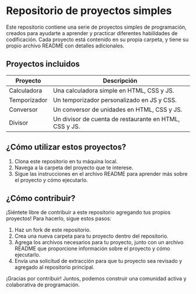 # Repositorio de proyectos simples

Este repositorio contiene una serie de proyectos simples de programación, creados para ayudarte a aprender y practicar diferentes habilidades de codificación. Cada proyecto está contenido en su propia carpeta, y tiene su propio archivo README con detalles adicionales.

## Proyectos incluidos

| Proyecto | Descripción |
| --- | --- |
| Calculadora | Una calculadora simple en HTML, CSS y JS. |
| Temporizador | Un temporizador personalizado en JS y CSS. |
| Conversor | Un conversor de unidades en HTML, CSS y JS. |
| Divisor | Un divisor de cuenta de restaurante en HTML, CSS y JS. |

## ¿Cómo utilizar estos proyectos?

1. Clona este repositorio en tu máquina local.
2. Navega a la carpeta del proyecto que te interese.
3. Sigue las instrucciones en el archivo README para aprender más sobre el proyecto y cómo ejecutarlo.

## ¿Cómo contribuir?

¡Siéntete libre de contribuir a este repositorio agregando tus propios proyectos! Para hacerlo, sigue estos pasos:

1. Haz un fork de este repositorio.
2. Crea una nueva carpeta para tu proyecto dentro del repositorio.
3. Agrega los archivos necesarios para tu proyecto, junto con un archivo README que proporcione información sobre el proyecto y cómo ejecutarlo.
4. Envía una solicitud de extracción para que tu proyecto sea revisado y agregado al repositorio principal.

¡Gracias por contribuir! Juntos, podemos construir una comunidad activa y colaborativa de programación.
